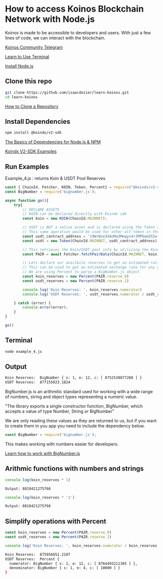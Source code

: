 # How to access Koinos Blockchain Network with Node.js

Koinos is made to be accessible to developers and users. With just a few lines of code, we can interact with the blockchain.

[Koinos Community Telegram](https://t.me/koinos_community)

[Learn to Use Terminal](https://developer.mozilla.org/en-US/docs/Learn/Tools_and_testing/Understanding_client-side_tools/Command_line)

[Install Node.js](https://nodejs.org/en/learn/getting-started/how-to-install-nodejs)

## Clone this repo

```sh
git clone https://github.com/isaacdozier/learn-koinos.git
cd learn-koinos
```

[How to Clone a Repository](https://docs.github.com/en/repositories/creating-and-managing-repositories/cloning-a-repository)

## Install Dependencies

```sh
npm install @koindx/v2-sdk
```

[The Basics of Dependencies for Node.js & NPM](https://nodesource.com/blog/the-basics-of-package-json-in-node-js-and-npm/)

[Koindx V2-SDK Examples](https://docs.koindx.com/sdk/v2-sdk/examples)

## Run Examples

Example_4.js : returns Koin & USDT Pool Reserves

```javascript
const { ChainId, Fetcher, KOIN, Token, Percent} = require("@koindx/v2-sdk");
const BigNumber = require('bignumber.js');

async function go(){
    try{
        // DECLARE ASSETS
        // KOIN can be declared directly with Koindx sdk
        const koin = new KOIN(ChainId.MAINNET);

        // USDT is NOT a native asset and is declared using the Token class
        // This same operation would be used for other alt-token in the ecosystem
        const usdt_contract_address = '19WrWze3XAoMa3Mwqys4rJMP6emZX2wfpH'
        const usdt = new Token(ChainId.MAINNET, usdt_contract_address);

        // This retrieves the Koin/USDT pool info by utilizing the Koindx SDK
        const PAIR = await Fetcher.fetchPairData(ChainId.MAINNET, koin, usdt);

        // Lets declare our availbile reserves to get an estimated ratio
        // This can be used to get an estimated exchange rate for any given pool
        // We are using Percent to parse a BigNumber.js object
        const koin_reserves = new Percent(PAIR.reserve_0)
        const usdt_reserves = new Percent(PAIR.reserve_1)

        console.log('Koin Reserves: ', koin_reserves.numerator)
        console.log('USDT Reserves: ', usdt_reserves.numerator / usdt_reserves.denominator)

    } catch (error) {
        console.error(error);
    }
}

go()
```

## Terminal

```sh
node example_4.js
```

## Output

```sh
Koin Reserves:  BigNumber { s: 1, e: 12, c: [ 8752538877288 ] }
USDT Reserves:  877155023.1824
```

BigNumber.js is an arithmitic standard used for working with a wide range of numbers, string and object types representing a numeric value.

"The library exports a single constructor function, BigNumber, which accepts a value of type Number, String or BigNumber"

We are only reading these values as they are returned to us, but if you want to create them in you app you need to include the dependency below.


```javascript
const BigNumber = require('bignumber.js');
```

This makes working with numbers easier for developers.

[Learn how to work with BigNumber.js](https://mikemcl.github.io/bignumber.js/)


## Arithmic functions with numbers and strings
```javascript
console.log(koin_reserves * 1)
```
```sh
Output: 8810421275766
```

```javascript
console.log(koin_reserves * '1')
```
```sh
Output: 8810421275766
```


## Simplify operations with Percent

```javascript
const koin_reserves = new Percent(PAIR.reserve_0)
const usdt_reserves = new Percent(PAIR.reserve_1)

console.log('Koin Reserves: ', koin_reserves.numerator / koin_reserves.denominator)
```
```sh
Koin Reserves:  875956851.2107
USDT Reserves:  Percent {
  numerator: BigNumber { s: 1, e: 12, c: [ 8764493211385 ] },
  denominator: BigNumber { s: 1, e: 4, c: [ 10000 ] }
}
```